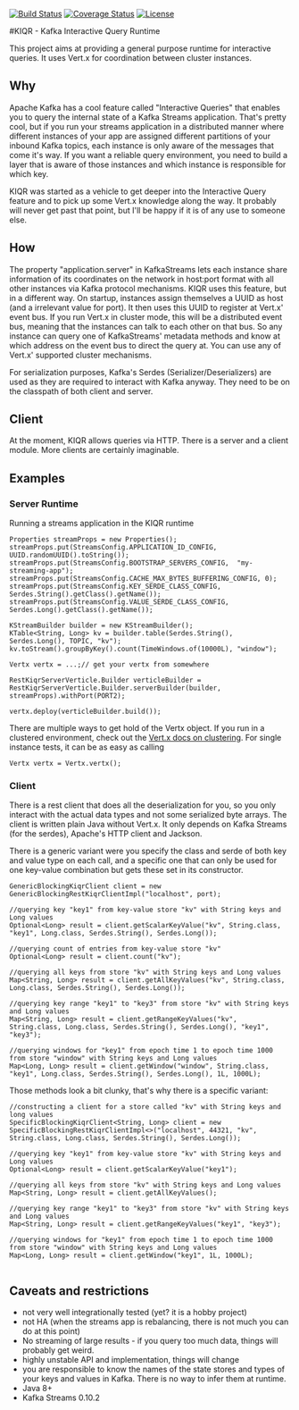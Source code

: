 [![Build Status](https://travis-ci.org/ftrossbach/kiqr.svg?branch=master)](https://travis-ci.org/ftrossbach/kiqr)
[![Coverage Status](https://coveralls.io/repos/github/ftrossbach/kiqr/badge.svg)](https://coveralls.io/github/ftrossbach/kiqr)
[![License](https://img.shields.io/badge/License-Apache%202.0-blue.svg)](https://opensource.org/licenses/Apache-2.0)



#KIQR - Kafka Interactive Query Runtime

This project aims at providing a general purpose runtime for interactive queries.
It uses Vert.x for coordination between cluster instances.

## Why
Apache Kafka has a cool feature called "Interactive Queries" that enables you to query the internal state of a 
Kafka Streams application. That's pretty cool, but if you run your streams application in a distributed manner where 
different instances of your app are assigned different partitions of your inbound Kafka topics, each
instance is only aware of the messages that come it's way. If you want a reliable query environment, you need to build
a layer that is aware of those instances and which instance is responsible for which key. 

KIQR was started as a vehicle to get deeper into the Interactive Query feature and to pick up some Vert.x knowledge
along the way. It probably will never get past that point, but I'll be happy if it is of any use to someone else.

## How
The property "application.server" in KafkaStreams lets each instance share information of its coordinates on the 
network in host:port format with all other instances via Kafka protocol mechanisms. KIQR uses this feature, but in
a different way. On startup, instances assign themselves a UUID as host (and a irrelevant value for port). It then
uses this UUID to register at Vert.x' event bus. If you run Vert.x in cluster mode, this will be a distributed event
bus, meaning that the instances can talk to each other on that bus. So any instance can query one of KafkaStreams'
metadata methods and know at which address on the event bus to direct the query at. You can use any of Vert.x' supported
cluster mechanisms.

For serialization purposes, Kafka's Serdes (Serializer/Deserializers) are used as they are required to interact with
Kafka anyway. They need to be on the classpath of both client and server.

## Client 
At the moment, KIQR allows queries via HTTP. There is a server and a client module. More clients are certainly imaginable.

## Examples


### Server Runtime
Running a streams application in the KIQR runtime
```
Properties streamProps = new Properties();
streamProps.put(StreamsConfig.APPLICATION_ID_CONFIG, UUID.randomUUID().toString());
streamProps.put(StreamsConfig.BOOTSTRAP_SERVERS_CONFIG,  "my-streaming-app");
streamProps.put(StreamsConfig.CACHE_MAX_BYTES_BUFFERING_CONFIG, 0);
streamProps.put(StreamsConfig.KEY_SERDE_CLASS_CONFIG, Serdes.String().getClass().getName());
streamProps.put(StreamsConfig.VALUE_SERDE_CLASS_CONFIG, Serdes.Long().getClass().getName());

KStreamBuilder builder = new KStreamBuilder();
KTable<String, Long> kv = builder.table(Serdes.String(), Serdes.Long(), TOPIC, "kv");
kv.toStream().groupByKey().count(TimeWindows.of(10000L), "window");

Vertx vertx = ...;// get your vertx from somewhere

RestKiqrServerVerticle.Builder verticleBuilder = RestKiqrServerVerticle.Builder.serverBuilder(builder, streamProps).withPort(PORT2);

vertx.deploy(verticleBuilder.build());

```

There are multiple ways to get hold of the Vertx object.
If you run in a clustered environment, check out the [Vert.x docs on clustering](http://vertx.io/docs/#clustering).
For single instance tests, it can be as easy as calling
```
Vertx vertx = Vertx.vertx();
```

### Client
There is a rest client that does all the deserialization for you, so you only interact with the actual data types and
not some serialized byte arrays. The client is written plain Java without Vert.x. 
It only depends on Kafka Streams (for the serdes), Apache's HTTP client and Jackson.

There is a generic variant were you specify the class and serde of both key and value type on each call, and a specific 
one that can only be used for one key-value combination but gets these set in its constructor.


```
GenericBlockingKiqrClient client = new GenericBlockingRestKiqrClientImpl("localhost", port);

//querying key "key1" from key-value store "kv" with String keys and Long values
Optional<Long> result = client.getScalarKeyValue("kv", String.class, "key1", Long.class, Serdes.String(), Serdes.Long());

//querying count of entries from key-value store "kv"
Optional<Long> result = client.count("kv");

//querying all keys from store "kv" with String keys and Long values
Map<String, Long> result = client.getAllKeyValues("kv", String.class, Long.class, Serdes.String(), Serdes.Long());

//querying key range "key1" to "key3" from store "kv" with String keys and Long values
Map<String, Long> result = client.getRangeKeyValues("kv", String.class, Long.class, Serdes.String(), Serdes.Long(), "key1", "key3");

//querying windows for "key1" from epoch time 1 to epoch time 1000 from store "window" with String keys and Long values
Map<Long, Long> result = client.getWindow("window", String.class, "key1", Long.class, Serdes.String(), Serdes.Long(), 1L, 1000L);
```

Those methods look a bit clunky, that's why there is a specific variant:

```
//constructing a client for a store called "kv" with String keys and long values
SpecificBlockingKiqrClient<String, Long> client = new SpecificBlockingRestKiqrClientImpl<>("localhost", 44321, "kv", String.class, Long.class, Serdes.String(), Serdes.Long());

//querying key "key1" from key-value store "kv" with String keys and Long values
Optional<Long> result = client.getScalarKeyValue("key1");

//querying all keys from store "kv" with String keys and Long values
Map<String, Long> result = client.getAllKeyValues();

//querying key range "key1" to "key3" from store "kv" with String keys and Long values
Map<String, Long> result = client.getRangeKeyValues("key1", "key3");

//querying windows for "key1" from epoch time 1 to epoch time 1000 from store "window" with String keys and Long values
Map<Long, Long> result = client.getWindow("key1", 1L, 1000L);
       
```

## Caveats and restrictions

* not very well integrationally tested (yet? it is a hobby project)
* not HA (when the streams app is rebalancing, there is not much you can do at this point)
* No streaming of large results - if you query too much data, things will probably get weird.
* highly unstable API and implementation, things will change
* you are responsible to know the names of the state stores and types of your keys and values in Kafka. There is 
no way to infer them at runtime.
* Java 8+
* Kafka Streams 0.10.2


